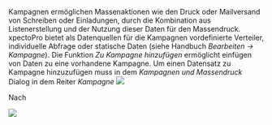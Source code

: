 Kampagnen ermöglichen Massenaktionen wie den Druck oder Mailversand von Schreiben oder Einladungen, durch die Kombination aus Listenerstellung und der Nutzung dieser Daten für den Massendruck. 
xpectoPro bietet als Datenquellen für die Kampagnen vordefinierte Verteiler, individuelle Abfrage oder statische Daten (siehe Handbuch *Bearbeiten  → Kampagne*).
Die Funktion *Zu Kampagne hinzufügen* ermöglicht einfügen von Daten zu eine vorhandene Kampagne. 
Um einen Datensatz zu Kampagne hinzuzufügen muss in dem *Kampagnen und Massendruck* Dialog in dem Reiter *Kampagne* 
![](http://xpecto.github.io/docs/img/img_1461658954205.png)



Nach 

![](http://xpecto.github.io/docs/img/img_1461658322391.png)


